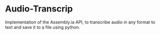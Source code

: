 # Audio-Transcrip
Implementation of the Assembly.ia API, to transcribe audio in any format to text and save it to a file using python.
